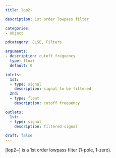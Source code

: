 ```yaml
---
title: lop2~

description: 1st order lowpass filter

categories:
- object

pdcategory: ELSE, Filters

arguments:
- description: cutoff frequency
  type: float
  default: 0

inlets:
  1st:
  - type: signal
    description: signal to be filtered
  2nd:
  - type: float
    description: cutoff frequency

outlets:
  1st:
  - type: signal
    description: filtered signal

draft: false
---
```


[lop2~] is a 1st order lowpass filter (1-pole, 1-zero).

